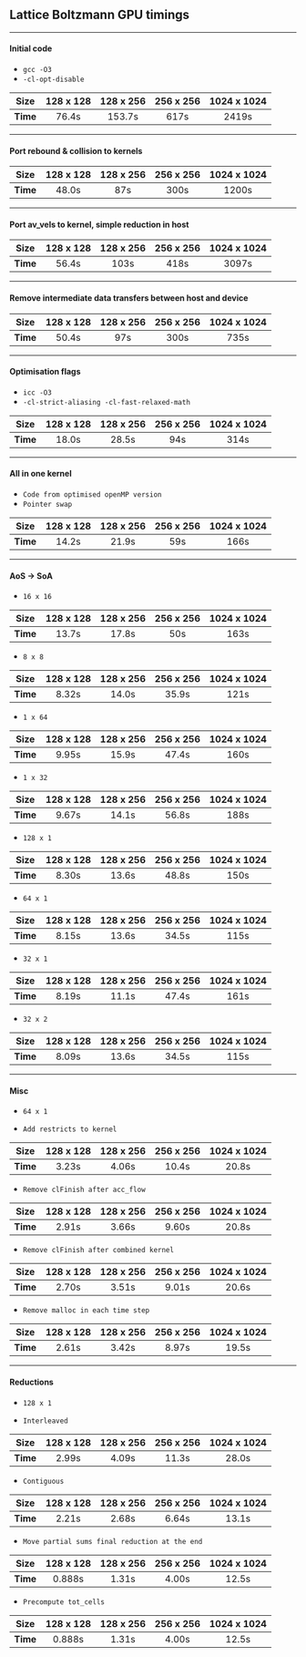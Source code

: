 ## Lattice Boltzmann GPU timings

***
#### __Initial code__

+ `gcc -O3`
+ `-cl-opt-disable`

| Size      | 128 x 128 | 128 x 256 | 256 x 256 | 1024 x 1024 |
| --------- |:---------:|:---------:|:---------:|:-----------:|
| **Time**  | 76.4s     | 153.7s    | 617s      | 2419s       |

***
#### __Port rebound & collision to kernels__

| Size      | 128 x 128 | 128 x 256 | 256 x 256 | 1024 x 1024 |
| --------- |:---------:|:---------:|:---------:|:-----------:|
| **Time**  | 48.0s     | 87s       | 300s      | 1200s       |

***
#### __Port av_vels to kernel, simple reduction in host__

| Size      | 128 x 128 | 128 x 256 | 256 x 256 | 1024 x 1024 |
| --------- |:---------:|:---------:|:---------:|:-----------:|
| **Time**  | 56.4s     | 103s      | 418s      | 3097s       |

***
#### __Remove intermediate data transfers between host and device__

| Size      | 128 x 128 | 128 x 256 | 256 x 256 | 1024 x 1024 |
| --------- |:---------:|:---------:|:---------:|:-----------:|
| **Time**  | 50.4s     | 97s       | 300s      | 735s        |

***
#### __Optimisation flags__

+ `icc -O3`
+ `-cl-strict-aliasing -cl-fast-relaxed-math`

| Size      | 128 x 128 | 128 x 256 | 256 x 256 | 1024 x 1024 |
| --------- |:---------:|:---------:|:---------:|:-----------:|
| **Time**  | 18.0s     | 28.5s     | 94s       | 314s        |

***
#### __All in one kernel__

+ `Code from optimised openMP version`
+ `Pointer swap`

| Size      | 128 x 128 | 128 x 256 | 256 x 256 | 1024 x 1024 |
| --------- |:---------:|:---------:|:---------:|:-----------:|
| **Time**  | 14.2s     | 21.9s     | 59s       | 166s        |

***
#### __AoS -> SoA__

+ `16 x 16`

| Size      | 128 x 128 | 128 x 256 | 256 x 256 | 1024 x 1024 |
| --------- |:---------:|:---------:|:---------:|:-----------:|
| **Time**  | 13.7s     | 17.8s     | 50s       | 163s        |

+ `8 x 8`

| Size      | 128 x 128 | 128 x 256 | 256 x 256 | 1024 x 1024 |
| --------- |:---------:|:---------:|:---------:|:-----------:|
| **Time**  | 8.32s     | 14.0s     | 35.9s     | 121s        |

+ `1 x 64`

| Size      | 128 x 128 | 128 x 256 | 256 x 256 | 1024 x 1024 |
| --------- |:---------:|:---------:|:---------:|:-----------:|
| **Time**  | 9.95s     | 15.9s     | 47.4s     | 160s        |

+ `1 x 32`

| Size      | 128 x 128 | 128 x 256 | 256 x 256 | 1024 x 1024 |
| --------- |:---------:|:---------:|:---------:|:-----------:|
| **Time**  | 9.67s     | 14.1s     | 56.8s     | 188s        |

+ `128 x 1`

| Size      | 128 x 128 | 128 x 256 | 256 x 256 | 1024 x 1024 |
| --------- |:---------:|:---------:|:---------:|:-----------:|
| **Time**  | 8.30s     | 13.6s     | 48.8s     | 150s        |

+ `64 x 1`

| Size      | 128 x 128 | 128 x 256 | 256 x 256 | 1024 x 1024 |
| --------- |:---------:|:---------:|:---------:|:-----------:|
| **Time**  | 8.15s     | 13.6s     | 34.5s     | 115s        |

+ `32 x 1`

| Size      | 128 x 128 | 128 x 256 | 256 x 256 | 1024 x 1024 |
| --------- |:---------:|:---------:|:---------:|:-----------:|
| **Time**  | 8.19s     | 11.1s     | 47.4s     | 161s        |

+ `32 x 2`

| Size      | 128 x 128 | 128 x 256 | 256 x 256 | 1024 x 1024 |
| --------- |:---------:|:---------:|:---------:|:-----------:|
| **Time**  | 8.09s     | 13.6s     | 34.5s     | 115s        |

***
#### __Misc__

+ `64 x 1`

+ `Add restricts to kernel`

| Size      | 128 x 128 | 128 x 256 | 256 x 256 | 1024 x 1024 |
| --------- |:---------:|:---------:|:---------:|:-----------:|
| **Time**  | 3.23s     | 4.06s     | 10.4s     | 20.8s       |

+ `Remove clFinish after acc_flow`

| Size      | 128 x 128 | 128 x 256 | 256 x 256 | 1024 x 1024 |
| --------- |:---------:|:---------:|:---------:|:-----------:|
| **Time**  | 2.91s     | 3.66s     | 9.60s     | 20.8s       |

+ `Remove clFinish after combined kernel`

| Size      | 128 x 128 | 128 x 256 | 256 x 256 | 1024 x 1024 |
| --------- |:---------:|:---------:|:---------:|:-----------:|
| **Time**  | 2.70s     | 3.51s     | 9.01s     | 20.6s       |

+ `Remove malloc in each time step`

| Size      | 128 x 128 | 128 x 256 | 256 x 256 | 1024 x 1024 |
| --------- |:---------:|:---------:|:---------:|:-----------:|
| **Time**  | 2.61s     | 3.42s     | 8.97s     | 19.5s       |

***
#### __Reductions__

+ `128 x 1`

+ `Interleaved`

| Size      | 128 x 128 | 128 x 256 | 256 x 256 | 1024 x 1024 |
| --------- |:---------:|:---------:|:---------:|:-----------:|
| **Time**  | 2.99s     | 4.09s     | 11.3s     | 28.0s       |

+ `Contiguous`

| Size      | 128 x 128 | 128 x 256 | 256 x 256 | 1024 x 1024 |
| --------- |:---------:|:---------:|:---------:|:-----------:|
| **Time**  | 2.21s     | 2.68s     | 6.64s     | 13.1s       |

+ `Move partial sums final reduction at the end`

| Size      | 128 x 128 | 128 x 256 | 256 x 256 | 1024 x 1024 |
| --------- |:---------:|:---------:|:---------:|:-----------:|
| **Time**  | 0.888s    | 1.31s     | 4.00s     | 12.5s       |

+ `Precompute tot_cells`

| Size      | 128 x 128 | 128 x 256 | 256 x 256 | 1024 x 1024 |
| --------- |:---------:|:---------:|:---------:|:-----------:|
| **Time**  | 0.888s    | 1.31s     | 4.00s     | 12.5s       |
